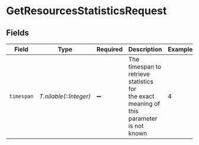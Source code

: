 # GetResourcesStatisticsRequest


## Fields

| Field                                                                                     | Type                                                                                      | Required                                                                                  | Description                                                                               | Example                                                                                   |
| ----------------------------------------------------------------------------------------- | ----------------------------------------------------------------------------------------- | ----------------------------------------------------------------------------------------- | ----------------------------------------------------------------------------------------- | ----------------------------------------------------------------------------------------- |
| `timespan`                                                                                | *T.nilable(::Integer)*                                                                    | :heavy_minus_sign:                                                                        | The timespan to retrieve statistics for<br/>the exact meaning of this parameter is not known<br/> | 4                                                                                         |